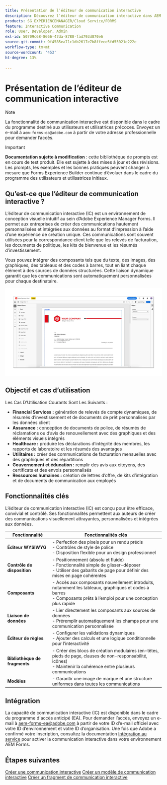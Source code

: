 ```yaml
---
title: Présentation de l’éditeur de communication interactive
description: Découvrez l’éditeur de communication interactive dans AEM Forms. Découvrez les fonctionnalités clés, les étapes d’intégration et les cas d’utilisation réels pour créer des communications dynamiques et personnalisées.
products: SG_EXPERIENCEMANAGER/Cloud Service/FORMS
feature: Interactive Communication
role: User, Developer, Admin
exl-id: 50709c68-8666-47da-8788-fad793d870e6
source-git-commit: 9f4585ea71c1db2617e7b8ffece5fd55021e222e
workflow-type: tm+mt
source-wordcount: '453'
ht-degree: 13%

---
```



# Présentation de l’éditeur de communication interactive

>[!NOTE]
>
> La fonctionnalité de communication interactive est disponible dans le cadre du programme destiné aux utilisateurs et utilisatrices précoces. Envoyez un e-mail à `aem-forms-ea@adobe.com` à partir de votre adresse professionnelle pour demander l’accès.

>[!IMPORTANT]
>
> **Documentation sujette à modification** : cette bibliothèque de prompts est en cours de test produit. Elle est sujette à des mises à jour et des révisions. Les prompts, les exemples et les bonnes pratiques peuvent changer à mesure que Forms Experience Builder continue d’évoluer dans le cadre du programme des utilisateurs et utilisatrices initiaux.

## Qu’est-ce que l’éditeur de communication interactive ?

L’éditeur de communication interactive (IC) est un environnement de conception visuelle intuitif au sein d’Adobe Experience Manager Forms. Il permet aux entreprises de créer des communications hautement personnalisées et intégrées aux données au format d’impression à l’aide d’une expérience de création unique. Ces communications sont souvent utilisées pour la correspondance client telle que les relevés de facturation, les documents de politique, les kits de bienvenue et les résumés d’investissement.

Vous pouvez intégrer des composants tels que du texte, des images, des graphiques, des tableaux et des codes à barres, tout en liant chaque élément à des sources de données structurées. Cette liaison dynamique garantit que les communications sont automatiquement personnalisées pour chaque destinataire.

![Rechercher document IC](/help/forms/interactive-communication/assets/introimg.png)

## Objectif et cas d’utilisation

Les Cas D’Utilisation Courants Sont Les Suivants :

* **Financial Services :** génération de relevés de compte dynamiques, de résumés d’investissement et de documents de prêt personnalisés par les données client
* **Assurance :** conception de documents de police, de résumés de réclamations ou d’avis de renouvellement avec des graphiques et des éléments visuels intégrés
* **Healthcare :** produire les déclarations d’intégrité des membres, les rapports de laboratoire et les résumés des avantages
* **Utilitaires :** créer des communications de facturation mensuelles avec des graphiques et des répartitions
* **Gouvernement et éducation :** remplir des avis aux citoyens, des certificats et des envois personnalisés
* **Ressources humaines :** création de lettres d’offre, de kits d’intégration et de documents de communication aux employés

## Fonctionnalités clés

L’éditeur de communication interactive (IC) est conçu pour être efficace, convivial et contrôlé. Ses fonctionnalités permettent aux auteurs de créer des communications visuellement attrayantes, personnalisées et intégrées aux données.

| **Fonctionnalité** | **Fonctionnalités clés** |
|--------------------------------------|---------------------------------------------------------------------------------------|
| **Éditeur WYSIWYG** | - Perfection des pixels pour un rendu précis <br> - Contrôles de style de police <br> - Disposition flexible pour un design professionnel |
| **Contrôle de disposition** | - Positionnement (absolu et fluide) <br> - Fonctionnalité simple de glisser-déposer <br> - Utiliser des gabarits de page pour définir des mises en page cohérentes |
| **Composants** | - Accès aux composants nouvellement introduits, notamment les tableaux, graphiques et codes à barres <br> - Composants prêts à l’emploi pour une conception plus rapide |
| **Liaison de données** | - Lier directement les composants aux sources de données <br> - Préremplir automatiquement les champs pour une communication personnalisée |
| **Éditeur de règles** | - Configurer les validations dynamiques <br> - Ajouter des calculs et une logique conditionnelle pour l’interactivité |
| **Bibliothèque de fragments** | - Créer des blocs de création modulaires (en-têtes, pieds de page, clauses de non-responsabilité, icônes) <br> - Maintenir la cohérence entre plusieurs communications |
| **Modèles** | - Garantir une image de marque et une structure uniformes dans toutes les communications |

## Intégration

La capacité de communication interactive (IC) est disponible dans le cadre du programme d&#39;accès anticipé (EA). Pour demander l’accès, envoyez un e-mail à [aem-forms-ea@adobe.com](mailto:aem-forms-ea@adobe.com) à partir de votre ID d’e-mail officiel avec votre ID d’environnement et votre ID d’organisation. Une fois que Adobe a confirmé votre inscription, consultez la documentation [Intégration au service](/help/forms/setup-forms-cloud-service.md) pour activer la communication interactive dans votre environnement AEM Forms.

## Étapes suivantes

[Créer une communication interactive](/help/forms/interactive-communication/create-interactive-communication.md)
[Créer un modèle de communication interactive](/help/forms/interactive-communication/create-interactive-communication-template.md)
[Créer un fragment de communication interactive](/help/forms/interactive-communication/create-interactive-communication-fragment.md)

<!-- 
## Where to Find IC Documentation, Samples, and Tutorials

Whether you're just getting started or looking to build complex communications, Adobe offers extensive learning resources:
[Note: we'll add resources afterwards, below is just the format]

* Official Documentation:

[Create your first interactive communication]()
AEM Forms Interactive Communication Guide

* Tutorials & Videos:
Visit Adobe Experience League and explore the "Forms" section for step-by-step videos and use-case-based tutorials.
-->
